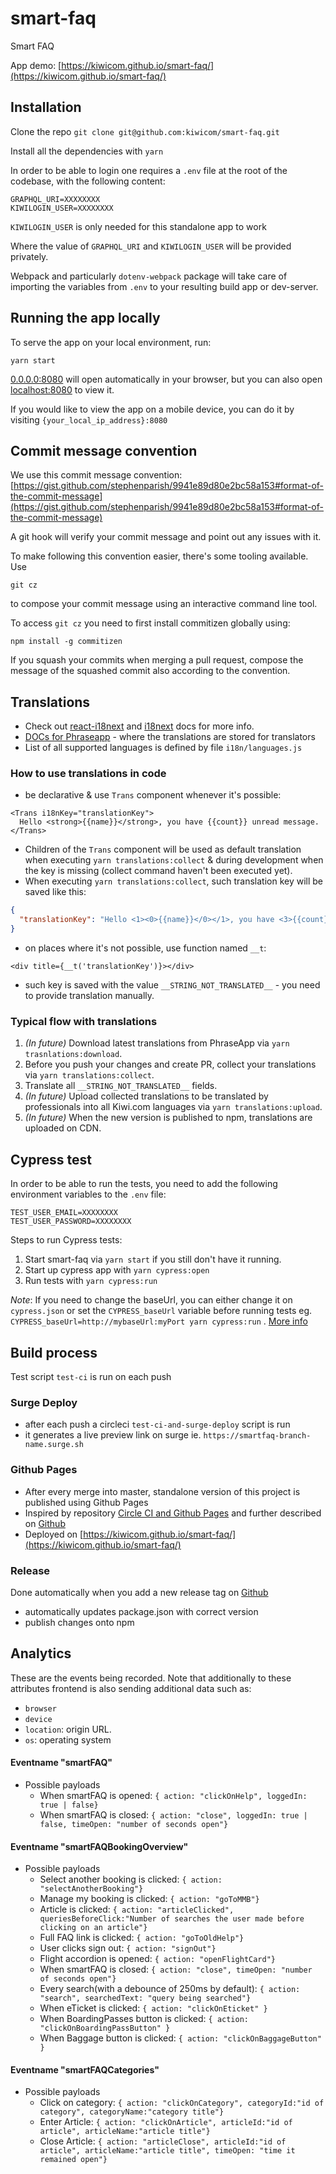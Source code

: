 # smart-faq

Smart FAQ

App demo: [https://kiwicom.github.io/smart-faq/](https://kiwicom.github.io/smart-faq/)

## Installation

Clone the repo `git clone git@github.com:kiwicom/smart-faq.git`

Install all the dependencies with `yarn`

In order to be able to login one requires a `.env` file at the root of the codebase, with the following content:

```
GRAPHQL_URI=XXXXXXXX
KIWILOGIN_USER=XXXXXXXX
```

`KIWILOGIN_USER` is only needed for this standalone app to work

Where the value of `GRAPHQL_URI` and `KIWILOGIN_USER` will be provided privately.

Webpack and particularly `dotenv-webpack` package will take care of importing the variables from `.env` to your resulting build app or dev-server.

## Running the app locally

To serve the app on your local environment, run:

```
yarn start
```

[0.0.0.0:8080](http://0.0.0.0:8080/) will open automatically in your browser, but you can also open [localhost:8080](http://localhost:8080/) to view it.

If you would like to view the app on a mobile device, you can do it by visiting `{your_local_ip_address}:8080`

## Commit message convention

We use this commit message convention: [https://gist.github.com/stephenparish/9941e89d80e2bc58a153#format-of-the-commit-message](https://gist.github.com/stephenparish/9941e89d80e2bc58a153#format-of-the-commit-message)

A git hook will verify your commit message and point out any issues with it.

To make following this convention easier, there's some tooling available. Use

```
git cz
```

to compose your commit message using an interactive command line tool.

To access `git cz` you need to first install commitizen globally using:

```
npm install -g commitizen
```

If you squash your commits when merging a pull request, compose the message of
the squashed commit also according to the convention.

## Translations

- Check out [react-i18next](https://react.i18next.com/) and [i18next](https://www.i18next.com/) docs for more info.
- [DOCs for Phraseapp](https://phraseapp.com/docs/) - where the translations are stored for translators
- List of all supported languages is defined by file `i18n/languages.js`

### How to use translations in code

- be declarative & use `Trans` component whenever it's possible:

```
<Trans i18nKey="translationKey">
  Hello <strong>{{name}}</strong>, you have {{count}} unread message.
</Trans>
```

- Children of the `Trans` component will be used as default translation when executing `yarn translations:collect` & during development when the key is missing (collect command haven't been executed yet).
- When executing `yarn translations:collect`, such translation key will be saved like this:

```json
{
  "translationKey": "Hello <1><0>{{name}}</0></1>, you have <3>{{count}}</3> unread message."
}
```

- on places where it's not possible, use function named `__t`:

```
<div title={__t('translationKey')}></div>
```

- such key is saved with the value `__STRING_NOT_TRANSLATED__` - you need to provide translation manually.

### Typical flow with translations

1.  _(In future)_ Download latest translations from PhraseApp via `yarn trasnlations:download`.
2.  Before you push your changes and create PR, collect your translations via `yarn translations:collect`.
3.  Translate all `__STRING_NOT_TRANSLATED__` fields.
4.  _(In future)_ Upload collected translations to be translated by professionals into all Kiwi.com languages via `yarn translations:upload`.
5.  _(In future)_ When the new version is published to npm, translations are uploaded on CDN.

## Cypress test

In order to be able to run the tests, you need to add the following environment variables to the `.env` file:
```
TEST_USER_EMAIL=XXXXXXXX
TEST_USER_PASSWORD=XXXXXXXX
```

Steps to run Cypress tests:

1.  Start smart-faq via `yarn start` if you still don't have it running.
2.  Start up cypress app with `yarn cypress:open`
3.  Run tests with `yarn cypress:run`

_Note_: If you need to change the baseUrl, you can either change it on `cypress.json` or
set the `CYPRESS_baseUrl` variable before running tests eg. `CYPRESS_baseUrl=http://mybaseUrl:myPort yarn cypress:run` . [More info](https://docs.cypress.io/guides/guides/environment-variables.html)

## Build process

Test script `test-ci` is run on each push

### Surge Deploy

- after each push a circleci `test-ci-and-surge-deploy` script is run
- it generates a live preview link on surge ie. `https://smartfaq-branch-name.surge.sh`

### Github Pages

- After every merge into master, standalone version of this project is published using Github Pages
- Inspired by repository [Circle CI and Github Pages](https://github.com/Villanuevand/deployment-circleci-gh-pages) and further described on [Github](https://github.com/DevProgress/onboarding/wiki/Using-Circle-CI-with-Github-Pages-for-Continuous-Delivery)
- Deployed on [https://kiwicom.github.io/smart-faq/](https://kiwicom.github.io/smart-faq/)

### Release

Done automatically when you add a new release tag on [Github](https://github.com/kiwicom/smart-faq/releases/new)

- automatically updates package.json with correct version
- publish changes onto npm

## Analytics

These are the events being recorded. Note that additionally to these attributes frontend is also sending additional data such as:

- `browser`
- `device`
- `location`: origin URL.
- `os`: operating system

#### Eventname "smartFAQ"

- Possible payloads
  - When smartFAQ is opened: `{ action: "clickOnHelp", loggedIn: true | false}`
  - When smartFAQ is closed: `{ action: "close", loggedIn: true | false, timeOpen: "number of seconds open"}`

#### Eventname "smartFAQBookingOverview"

- Possible payloads
  - Select another booking is clicked: `{ action: "selectAnotherBooking"}`
  - Manage my booking is clicked: `{ action: "goToMMB"}`
  - Article is clicked: `{ action: "articleClicked", queriesBeforeClick:"Number of searches the user made before clicking on an article"}`
  - Full FAQ link is clicked: `{ action: "goToOldHelp"}`
  - User clicks sign out: `{ action: "signOut"}`
  - Flight accordion is opened: `{ action: "openFlightCard"}`
  - When smartFAQ is closed: `{ action: "close", timeOpen: "number of seconds open"}`
  - Every search(with a debounce of 250ms by default): `{ action: "search", searchedText: "query being searched"}`
  - When eTicket is clicked: `{ action: "clickOnEticket" }`
  - When BoardingPasses button is clicked: `{ action: "clickOnBoardingPassButton" }`
  - When Baggage button is clicked: `{ action: "clickOnBaggageButton" }`

#### Eventname "smartFAQCategories"

- Possible payloads
  - Click on category: `{ action: "clickOnCategory", categoryId:"id of category", categoryName:"category title"}`
  - Enter Article: `{ action: "clickOnArticle", articleId:"id of article", articleName:"article title"}`
  - Close Article: `{ action: "articleClose", articleId:"id of article", articleName:"article title", timeOpen: "time it remained open"}`

